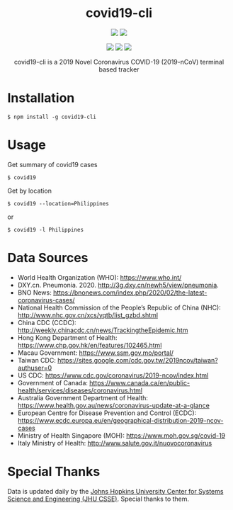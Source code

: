 <h1 align="center">
  covid19-cli
</h1>

<p align="center">
<img src="https://img.shields.io/badge/node-v12.14.0-red.svg"> <img src="https://img.shields.io/badge/license-MIT-green.svg">
</p>

<p align="center">
<img src="https://forthebadge.com/images/badges/built-with-love.svg">
<img src="https://forthebadge.com/images/badges/built-with-swag.svg">
<img src="https://forthebadge.com/images/badges/made-with-javascript.svg">
</p>

<p align="center">covid19-cli is a 2019 Novel Coronavirus COVID-19 (2019-nCoV) terminal based tracker</p>


# Installation

```
$ npm install -g covid19-cli
```

# Usage

Get summary of covid19 cases
```
$ covid19
```
Get by location
```
$ covid19 --location=Philippines
```
or 
```
$ covid19 -l Philippines
```

# Data Sources

* World Health Organization (WHO): https://www.who.int/ <br>
* DXY.cn. Pneumonia. 2020. http://3g.dxy.cn/newh5/view/pneumonia.  <br>
* BNO News: https://bnonews.com/index.php/2020/02/the-latest-coronavirus-cases/  <br>
* National Health Commission of the People’s Republic of China (NHC): <br>
 http://www.nhc.gov.cn/xcs/yqtb/list_gzbd.shtml <br>
* China CDC (CCDC): http://weekly.chinacdc.cn/news/TrackingtheEpidemic.htm <br>
* Hong Kong Department of Health: https://www.chp.gov.hk/en/features/102465.html <br>
* Macau Government: https://www.ssm.gov.mo/portal/ <br>
* Taiwan CDC: https://sites.google.com/cdc.gov.tw/2019ncov/taiwan?authuser=0 <br>
* US CDC: https://www.cdc.gov/coronavirus/2019-ncov/index.html <br>
* Government of Canada: https://www.canada.ca/en/public-health/services/diseases/coronavirus.html <br>
* Australia Government Department of Health: https://www.health.gov.au/news/coronavirus-update-at-a-glance <br>
* European Centre for Disease Prevention and Control (ECDC): https://www.ecdc.europa.eu/en/geographical-distribution-2019-ncov-cases 
* Ministry of Health Singapore (MOH): https://www.moh.gov.sg/covid-19
* Italy Ministry of Health: http://www.salute.gov.it/nuovocoronavirus

# Special Thanks
Data is updated daily by the [Johns Hopkins University Center for Systems Science and Engineering (JHU CSSE)](https://github.com/CSSEGISandData/COVID-19). Special thanks to them.






